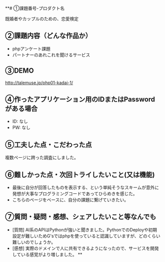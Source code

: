 **# ①課題番号-プロダクト名

既婚者やカップルのための、恋愛検定

## ②課題内容（どんな作品か）

- phpアンケート課題
- パートナーのあれこれを聞けるサービス

## ③DEMO

http://talemuse.jp/php01-kadai-1/

## ④作ったアプリケーション用のIDまたはPasswordがある場合

- ID: なし
- PW: なし

## ⑤工夫した点・こだわった点

複数ページに跨った調査にしました。

## ⑥難しかった点・次回トライしたいこと(又は機能)

- 最後に自分が回答したものを表示する、という単純そうなスキームが意外に発想が大事なプログラミングコードであってひらめきを感じた。
- こちらのページをベースに、自分の課題に繋げていきたい。

## ⑦質問・疑問・感想、シェアしたいこと等なんでも

- [質問] AI系のAPIはPythonが強いと聞きました。PythonでのDeployや初期設定が難しいためG'sではphpを使っていると認識していますが、どのくらい難しいのでしょうか。
- [感想] 実際のドメインで人に共有できるようになったので、サービスを開発している感覚がより増しました。
**
